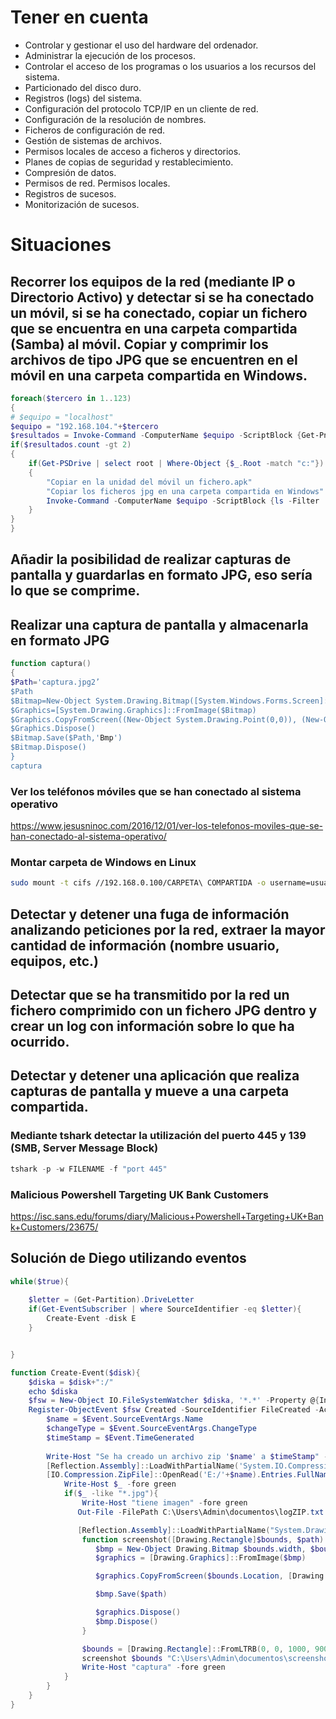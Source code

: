 # Tener en cuenta
- Controlar y gestionar el uso del hardware del ordenador.
- Administrar la ejecución de los procesos.
- Controlar el acceso de los programas o los usuarios a los recursos del sistema.
- Particionado del disco duro.
- Registros (logs) del sistema.
- Configuración del protocolo TCP/IP en un cliente de red.
- Configuración de la resolución de nombres.
- Ficheros de configuración de red.
- Gestión de sistemas de archivos.
- Permisos locales de acceso a ficheros y directorios.
- Planes de copias de seguridad y restablecimiento.
- Compresión de datos.
- Permisos de red. Permisos locales.
- Registros de sucesos.
- Monitorización de sucesos.

# Situaciones

## Recorrer los equipos de la red (mediante IP o Directorio Activo) y detectar si se ha conectado un móvil, si se ha conectado, copiar un fichero que se encuentra en una carpeta compartida (Samba) al móvil. Copiar y comprimir los archivos de tipo JPG que se encuentren en el móvil en una carpeta compartida en Windows.

```PowerShell
foreach($tercero in 1..123)
{
# $equipo = "localhost"
$equipo = "192.168.104."+$tercero
$resultados = Invoke-Command -ComputerName $equipo -ScriptBlock {Get-PnpDevice | Where-Object { $_.class -EQ 'PrintQueue' } | Select-Object FriendlyName}
if($resultados.count -gt 2)
{
    if(Get-PSDrive | select root | Where-Object {$_.Root -match "c:"})
    {
        "Copiar en la unidad del móvil un fichero.apk"
        "Copiar los ficheros jpg en una carpeta compartida en Windows"
        Invoke-Command -ComputerName $equipo -ScriptBlock {ls -Filter .jpg2 | Compress-Archive}
    }
}
}
```

## Añadir la posibilidad de realizar capturas de pantalla y guardarlas en formato JPG, eso sería lo que se comprime.

## Realizar una captura de pantalla y almacenarla en formato JPG
```PowerShell
function captura()
{
$Path='captura.jpg2’
$Path
$Bitmap=New-Object System.Drawing.Bitmap([System.Windows.Forms.Screen]::PrimaryScreen.Bounds.Width, [System.Windows.Forms.Screen]::PrimaryScreen.Bounds.Height)
$Graphics=[System.Drawing.Graphics]::FromImage($Bitmap)
$Graphics.CopyFromScreen((New-Object System.Drawing.Point(0,0)), (New-Object System.Drawing.Point(0,0)), $Bitmap.Size)
$Graphics.Dispose()
$Bitmap.Save($Path,'Bmp')
$Bitmap.Dispose()
}
captura
```

### Ver los teléfonos móviles que se han conectado al sistema operativo
https://www.jesusninoc.com/2016/12/01/ver-los-telefonos-moviles-que-se-han-conectado-al-sistema-operativo/

### Montar carpeta de Windows en Linux
```Bash
sudo mount -t cifs //192.168.0.100/CARPETA\ COMPARTIDA -o username=usuario,password=contrasena /mnt/compartida
```

## Detectar y detener una fuga de información analizando peticiones por la red, extraer la mayor cantidad de información (nombre usuario, equipos, etc.)

## Detectar que se ha transmitido por la red un fichero comprimido con un fichero JPG dentro y crear un log con información sobre lo que ha ocurrido.

## Detectar y detener una aplicación que realiza capturas de pantalla y mueve a una carpeta compartida.

### Mediante tshark detectar la utilización del puerto 445 y 139 (SMB, Server Message Block)
```PowerShell
tshark -p -w FILENAME -f "port 445"
```

### Malicious Powershell Targeting UK Bank Customers
https://isc.sans.edu/forums/diary/Malicious+Powershell+Targeting+UK+Bank+Customers/23675/

## Solución de Diego utilizando eventos

```PowerShell
while($true){
    
    $letter = (Get-Partition).DriveLetter
    if(Get-EventSubscriber | where SourceIdentifier -eq $letter){
        Create-Event -disk E
    }


}

function Create-Event($disk){
    $diska = $disk+":/"
    echo $diska
    $fsw = New-Object IO.FileSystemWatcher $diska, '*.*' -Property @{IncludeSubdirectories = $true;NotifyFilter = [IO.NotifyFilters]'FileName, LastWrite'} 
    Register-ObjectEvent $fsw Created -SourceIdentifier FileCreated -Action {
        $name = $Event.SourceEventArgs.Name 
        $changeType = $Event.SourceEventArgs.ChangeType 
        $timeStamp = $Event.TimeGenerated
    
        Write-Host "Se ha creado un archivo zip '$name' a $timeStamp" -fore green
        [Reflection.Assembly]::LoadWithPartialName('System.IO.Compression.FileSystem')
        [IO.Compression.ZipFile]::OpenRead('E:/'+$name).Entries.FullName | % {
            Write-Host $_ -fore green
            if($_ -like "*.jpg"){
                Write-Host "tiene imagen" -fore green
               Out-File -FilePath C:\Users\Admin\documentos\logZIP.txt -Append -InputObject "The file '$name' was $changeType at $timeStamp"

               [Reflection.Assembly]::LoadWithPartialName("System.Drawing")
                function screenshot([Drawing.Rectangle]$bounds, $path) {
                   $bmp = New-Object Drawing.Bitmap $bounds.width, $bounds.height
                   $graphics = [Drawing.Graphics]::FromImage($bmp)

                   $graphics.CopyFromScreen($bounds.Location, [Drawing.Point]::Empty, $bounds.size)

                   $bmp.Save($path)

                   $graphics.Dispose()
                   $bmp.Dispose()
                }

                $bounds = [Drawing.Rectangle]::FromLTRB(0, 0, 1000, 900)
                screenshot $bounds "C:\Users\Admin\documentos\screenshot.png"
                Write-Host "captura" -fore green
            }
        }
    }
}
```
